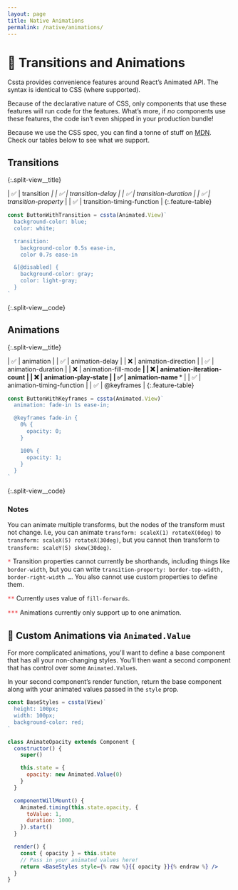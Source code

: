 ```yaml
---
layout: page
title: Native Animations
permalink: /native/animations/
---
```


<style>
.note {
  color: #EA2027;
  font: 10pt/12pt 'Source Code Pro', monospace;
}

.feature-table {
  width: 100%;
  font: 10pt/12pt 'Source Code Pro', monospace;
}

@media screen and (min-width: 1279px) {
  .split-view {
    display: flex;
    margin: 32pt calc(-1 * var(--gutter));
    align-items: center;
  }

    .split-view__container {
      flex: 1 1 0;
      margin: 0 var(--gutter);
    }

    .split-view__container--last {
      order: 2;
    }

    .split-view__title {
      text-align: center;
      margin: 0 0 32pt;
    }

    .split-view__code pre {
      margin: 0;
    }
}
</style>

# 🍿 Transitions and Animations

Cssta provides convenience features around React’s Animated API. The syntax is identical to CSS (where supported).

Because of the declarative nature of CSS, only components that use these features will run code for the features. What’s more, if _no_ components use these features, the code isn’t even shipped in your production bundle!

Because we use the CSS spec, you can find a tonne of stuff on [MDN](https://developer.mozilla.org/en-US/docs/Web/CSS/animation). Check our tables below to see what we support.

<div class="split-view">
<div class="split-view__container" markdown="block">

## Transitions
{:.split-view__title}

| ✅ | transition <span class="note">*</span>          |
| ✅ | transition-delay                                |
| ✅ | transition-duration                             |
| ✅ | transition-property <span class="note">*</span> |
| ✅ | transition-timing-function                      |
{:.feature-table}

</div>
<div class="split-view__container" markdown="block">

```jsx
const ButtonWithTransition = cssta(Animated.View)`
  background-color: blue;
  color: white;

  transition:
    background-color 0.5s ease-in,
    color 0.7s ease-in

  &[@disabled] {
    background-color: gray;
    color: light-gray;
  }
`
```
{:.split-view__code}

</div>
</div>

<div class="split-view">
<div class="split-view__container split-view__container--last" markdown="block">

## Animations
{:.split-view__title}

| ✅ | animation                                        |
| ✅ | animation-delay                                  |
| ❌ | animation-direction                              |
| ✅ | animation-duration                               |
| ❌ | animation-fill-mode <span class="note">**</span> |
| ❌ | animation-iteration-count                        |
| ❌ | animation-play-state                             |
| ✅ | animation-name <span class="note">***</span>     |
| ✅ | animation-timing-function                        |
| ✅ | @keyframes                                       |
{:.feature-table}

</div>
<div class="split-view__container" markdown="block">

```jsx
const ButtonWithKeyframes = cssta(Animated.View)`
  animation: fade-in 1s ease-in;

  @keyframes fade-in {
    0% {
      opacity: 0;
    }

    100% {
      opacity: 1;
    }
  }
`
```
{:.split-view__code}

</div>
</div>

### Notes

You can animate multiple transforms, but the nodes of the transform must not change. I.e, you can animate `transform: scaleX(1) rotateX(0deg)` to `transform: scaleX(5) rotateX(30deg)`, but you cannot then transform to `transform: scaleY(5) skew(30deg)`.

<span class="note">\*</span> Transition properties cannot currently be shorthands, including things like `border-width`, but you can write `transition-property: border-top-width, border-right-width …`. You also cannot use custom properties to define them.

<span class="note">\*\*</span> Currently uses value of `fill-forwards`.

<span class="note">\*\*\*</span> Animations currently only support up to one animation.

## 🎥 Custom Animations via `Animated.Value`

For more complicated animations, you’ll want to define a base component that has all your non-changing styles. You’ll then want a second component that has control over some `Animated.Value`s.

In your second component’s render function, return the base component along with your animated values passed in the `style` prop.

```jsx
const BaseStyles = cssta(View)`
  height: 100px;
  width: 100px;
  background-color: red;
`

class AnimateOpacity extends Component {
  constructor() {
    super()

    this.state = {
      opacity: new Animated.Value(0)
    }
  }

  componentWillMount() {
    Animated.timing(this.state.opacity, {
      toValue: 1,
      duration: 1000,
    }).start()
  }

  render() {
    const { opacity } = this.state
    // Pass in your animated values here!
    return <BaseStyles style={% raw %}{{ opacity }}{% endraw %} />
  }
}
```
